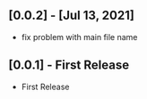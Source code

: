 ## [0.0.2] - [Jul 13, 2021]

* fix problem with main file name
## [0.0.1] - First Release

* First Release
